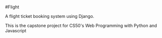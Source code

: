 #Flight

<p>A flight ticket booking system using Django.</p>
<p>This is the capstone project for CS50's Web Programming with Python and Javascript</p>
